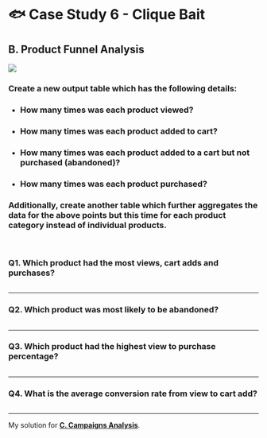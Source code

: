 # :fish: Case Study 6 - Clique Bait

## B. Product Funnel Analysis

<picture>
  <img src="https://img.shields.io/badge/mysql-005C84?style=for-the-badge&logo=mysql&logoColor=white">
</picture>

### Create a new output table which has the following details:
- ### How many times was each product viewed?
- ### How many times was each product added to cart?
- ### How many times was each product added to a cart but not purchased (abandoned)?
- ### How many times was each product purchased?
### Additionally, create another table which further aggregates the data for the above points but this time for each product category instead of individual products.

</br>

### Q1. Which product had the most views, cart adds and purchases?
```tsql

```

---
### Q2. Which product was most likely to be abandoned?
```tsql

```

---
### Q3. Which product had the highest view to purchase percentage?
```tsql

```

---
### Q4. What is the average conversion rate from view to cart add?
```tsql

```

---
My solution for **[C. Campaigns Analysis](C.%20Campaigns%20Analysis.md)**.

